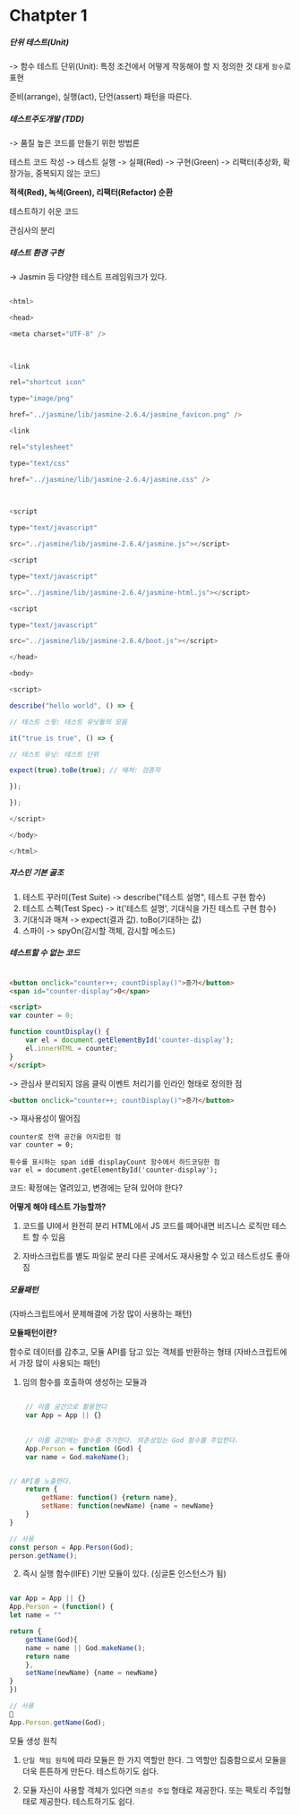 
# Chatpter 1

##### 단위 테스트(Unit)
-> 함수 테스트
단위(Unit): 특정 조건에서 어떻게 작동해야 할 지 정의한 것
대게 `함수`로 표현

준비(arrange), 실행(act), 단언(assert) 패턴을 따른다.

##### 테스트주도개발 (TDD)
-> 품질 높은 코드를 만들기 위한 방법론

테스트 코드 작성 -> 테스트 실행 -> 실패(Red) -> 구현(Green) -> 리팩터(추상화, 확장가능, 중복되지 않는 코드)

**적색(Red), 녹색(Green), 리팩터(Refactor) 순환**

테스트하기 쉬운 코드

관심사의 분리


##### 테스트 환경 구현
-> Jasmin 등 다양한 테스트 프레임워크가 있다.


```js

<html>

<head>

<meta charset="UTF-8" />

  

<link

rel="shortcut icon"

type="image/png"

href="../jasmine/lib/jasmine-2.6.4/jasmine_favicon.png" />

<link

rel="stylesheet"

type="text/css"

href="../jasmine/lib/jasmine-2.6.4/jasmine.css" />

  

<script

type="text/javascript"

src="../jasmine/lib/jasmine-2.6.4/jasmine.js"></script>

<script

type="text/javascript"

src="../jasmine/lib/jasmine-2.6.4/jasmine-html.js"></script>

<script

type="text/javascript"

src="../jasmine/lib/jasmine-2.6.4/boot.js"></script>

</head>

<body>

<script>

describe("hello world", () => {

// 테스트 스윗: 테스트 유닛들의 모음

it("true is true", () => {

// 테스트 유닛: 테스트 단위

expect(true).toBe(true); // 매쳐: 검증자

});

});

</script>

</body>

</html>

```

##### 자스민 기본 골조

1) 테스트 꾸러미(Test Suite) 
-> describe("테스트 설명", 테스트 구현 함수)
2) 테스트 스펙(Test Spec)
-> it('테스트 설명', 기대식을 가진 테스트 구현 함수)
3) 기대식과 매쳐
-> expect(결과 값). toBo(기대하는 값)
4) 스파이
-> spyOn(감시할 객체, 감시할 메소드)


##### 테스트할 수 없는 코드

```html

<button onclick="counter++; countDisplay()">증가</button>
<span id="counter-display">0</span>

<script>
var counter = 0;

function countDisplay() {
	var el = document.getElementById('counter-display');
	el.innerHTML = counter;
}
</script>

```

-> 관심사 분리되지 않음
클릭 이벤트 처리기를 인라인 형태로 정의한 점

```html
<button onclick="counter++; countDisplay()">증가</button>
```

-> 재사용성이 떨어짐
```
counter로 전역 공간을 어지럽힌 점
var counter = 0;

횟수를 표시하는 span id를 displayCount 함수에서 하드코딩한 점
var el = document.getElementById('counter-display');

```
코드: 확정에는 열려있고, 변경에는 닫혀 있어야 한다?

**어떻게 해야 테스트 가능할까?**

1. 코드를 UI에서 완전히 분리
HTML에서 JS 코드를 뗴어내면 비즈니스 로직만 테스트 할 수 있음

2. 자바스크립트를 별도 파일로 분리
다른 곳에서도 재사용할 수 있고 테스트성도 좋아짐

##### 모듈패턴
(자바스크립트에서 문제해결에 가장 많이 사용하는 패턴)

**모듈패턴이란?**

함수로 데이터를 감추고, 모듈 API를 담고 있는 객체를 반환하는 형태
(자바스크립트에서 가장 많이 사용되는 패턴)

1. 임의 함수를 호출하여 생성하는 모듈과

```js

	// 이름 공간으로 활용한다
	var App = App || {}
	
	
	// 이름 공간에는 함수를 추가한다. 의존성있는 God 함수를 주입한다.
	App.Person = function (God) {
	var name = God.makeName();


// API를 노출한다.
	return {
		getName: function() {return name},
		setName: function(newName) {name = newName}
	}
}

// 사용
const person = App.Person(God);
person.getName();


```

2. 즉시 실행 함수(IIFE) 기반 모듈이 있다. (싱글톤 인스턴스가 됨)

```js

var App = App || {}
App.Person = (function() {
let name = ""

return {
	getName(God){
	name = name || God.makeName();
	return name
	},
	setName(newName) {name = newName}
}
})

// 사용

App.Person.getName(God);
```

모듈 생성 원칙
1. `단일 책임 원칙`에 따라 모듈은 한 가지 역할만 한다.
그 역할만 집중함으로서 모듈을 더욱 튼튼하게 만든다. 테스트하기도 쉽다.

2. 모듈 자신이 사용할 객체가 있다면 `의존성 주입` 형태로 제공한다.
또는 팩토리 주입형태로 제공한다. 테스트하기도 쉽다.
